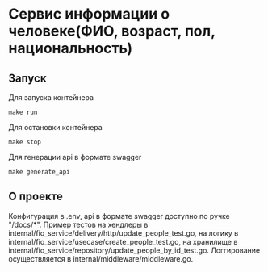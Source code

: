 # Сервис информации о человеке(ФИО, возраст, пол, национальность)

## Запуск

Для запуска контейнера
```shell
make run
```

Для остановки контейнера
```shell
make stop
```

Для генерации api в формате swagger
```shell
make generate_api
```

## О проекте

Конфигурация в .env, api в формате swagger доступно по ручке "/docs/*". Пример тестов на хендлеры в internal/fio_service/delivery/http/update_people_test.go, на логику в internal/fio_service/usecase/create_people_test.go, на хранилище в internal/fio_service/repository/update_people_by_id_test.go. Логгирование осуществляется в internal/middleware/middleware.go.
